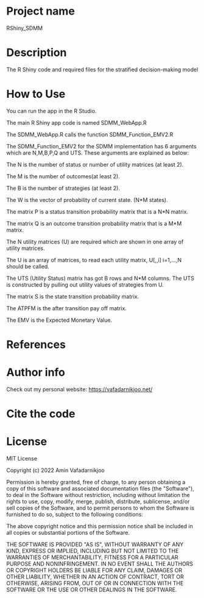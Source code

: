 # Project name

RShiny_SDMM




# Description

The R Shiny code and required files for the stratified decision-making model 


# How to Use

You can run the app in the R Studio.

The main R Shiny app code is named SDMM_WebApp.R

The SDMM_WebApp.R calls the function SDMM_Function_EMV2.R

The SDMM_Function_EMV2 for the SDMM implementation has 6 arguments which are N,M,B,P,Q and UTS. These arguments are explained as below:

The N is the number of status or number of utility matrices (at least 2).

The M is the number of outcomes(at least 2).

The B is the number of strategies (at least 2).

The W is the vector of probability of current state. (N*M states).

The matrix P is a status transition probability matrix that is a N*N matrix.

The matrix Q is an outcome transition probability matrix that is a M*M matrix.

The N utility matrices (U) are required which are shown in one array of utility matrices. 

The U is an array of matrices, to read each utility matrix, U[,,i] i=1,...,N should be called.

The UTS (Utility Status) matrix has got B rows and N*M columns.
The UTS is constructed by pulling out utility values of strategies from U.

The matrix S is the state transition probability matrix.

The ATPFM is the after transition pay off matrix.

The EMV is the Expected Monetary Value.


# References


# Author info

Check out my personal website: https://vafadarnikjoo.net/

# Cite the code 


# License
MIT License

Copyright (c) 2022 Amin Vafadarnikjoo

Permission is hereby granted, free of charge, to any person obtaining a copy
of this software and associated documentation files (the "Software"), to deal
in the Software without restriction, including without limitation the rights
to use, copy, modify, merge, publish, distribute, sublicense, and/or sell
copies of the Software, and to permit persons to whom the Software is
furnished to do so, subject to the following conditions:

The above copyright notice and this permission notice shall be included in all
copies or substantial portions of the Software.

THE SOFTWARE IS PROVIDED "AS IS", WITHOUT WARRANTY OF ANY KIND, EXPRESS OR
IMPLIED, INCLUDING BUT NOT LIMITED TO THE WARRANTIES OF MERCHANTABILITY,
FITNESS FOR A PARTICULAR PURPOSE AND NONINFRINGEMENT. IN NO EVENT SHALL THE
AUTHORS OR COPYRIGHT HOLDERS BE LIABLE FOR ANY CLAIM, DAMAGES OR OTHER
LIABILITY, WHETHER IN AN ACTION OF CONTRACT, TORT OR OTHERWISE, ARISING FROM,
OUT OF OR IN CONNECTION WITH THE SOFTWARE OR THE USE OR OTHER DEALINGS IN THE
SOFTWARE.




